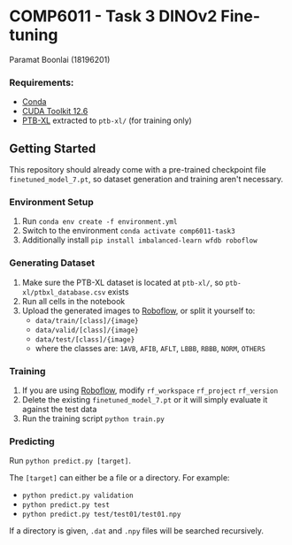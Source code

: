 # COMP6011 - Task 3 DINOv2 Fine-tuning
Paramat Boonlai (18196201)

### Requirements:
- [Conda](https://www.anaconda.com/docs/getting-started/miniconda/install)
- [CUDA Toolkit 12.6](https://developer.nvidia.com/cuda-downloads)
- [PTB-XL](https://physionet.org/content/ptb-xl/1.0.3/) extracted to `ptb-xl/` (for training only)


## Getting Started

This repository should already come with a pre-trained checkpoint file `finetuned_model_7.pt`, so dataset generation and training aren't necessary.

### Environment Setup

1. Run `conda env create -f environment.yml`
2. Switch to the environment `conda activate comp6011-task3`
3. Additionally install `pip install imbalanced-learn wfdb roboflow`

### Generating Dataset

1. Make sure the PTB-XL dataset is located at `ptb-xl/`, so `ptb-xl/ptbxl_database.csv` exists
2. Run all cells in the notebook
3. Upload the generated images to [Roboflow](https://roboflow.com/), or split it yourself to:
    - `data/train/[class]/{image}`
    - `data/valid/[class]/{image}`
    - `data/test/[class]/{image}`
    - where the classes are: `1AVB`, `AFIB`, `AFLT`, `LBBB`, `RBBB`, `NORM`, `OTHERS`

### Training

1. If you are using [Roboflow](https://roboflow.com/), modify `rf_workspace` `rf_project` `rf_version`
2. Delete the existing `finetuned_model_7.pt` or it will simply evaluate it against the test data
3. Run the training script `python train.py`

### Predicting

Run `python predict.py [target]`.

The `[target]` can either be a file or a directory. For example:
- `python predict.py validation`
- `python predict.py test`
- `python predict.py test/test01/test01.npy`

If a directory is given, `.dat` and `.npy` files will be searched recursively.

